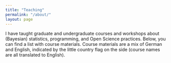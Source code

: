 ```yaml
---
title: "Teaching"
permalink: "/about/"
layout: page
---
```


I have taught graduate and undergraduate courses and workshops about (Bayesian) statistics, programming, and Open Science practices. Below, you can find a list with course materials. Course materials are a mix of German and English, indicated by the little country flag on the side (course names are all translated to English).